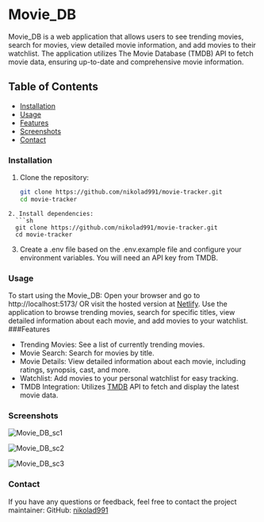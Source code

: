 # Movie_DB

Movie_DB is a web application that allows users to see trending movies, search for movies, view detailed movie information, and add movies to their watchlist. The application utilizes The Movie Database (TMDB) API to fetch movie data, ensuring up-to-date and comprehensive movie information.


## Table of Contents

- [Installation](#installation)
- [Usage](#usage)
- [Features](#features)
- [Screenshots](#screenshots)
- [Contact](#contact)

### Installation




1. Clone the repository:
   ```sh
   git clone https://github.com/nikolad991/movie-tracker.git
   cd movie-tracker

 ```
2. Install dependencies:
   ```sh
   git clone https://github.com/nikolad991/movie-tracker.git
   cd movie-tracker
 ```
3. Create a .env file based on the .env.example file and configure your environment variables. You will need an API key from TMDB. 
 
 
 
### Usage

To start using the Movie_DB:
Open your browser and go to http://localhost:5173/ 
OR visit the hosted version at [Netlify](https://nmovie-db.netlify.app/).
Use the application to browse trending movies, search for specific titles, view detailed information about each movie, and add movies to your watchlist.
###Features
- Trending Movies: See a list of currently trending movies.
- Movie Search: Search for movies by title.
- Movie Details: View detailed information about each movie, including ratings, synopsis, cast, and more.
- Watchlist: Add movies to your personal watchlist for easy tracking.
- TMDB Integration: Utilizes [TMDB](https://www.themoviedb.org/) API to fetch and display the latest movie data.

### Screenshots
![Movie_DB_sc1](https://res.cloudinary.com/dq4l491mz/image/upload/v1717626351/screenshots/sc1_y9zk4x.jpg)

![Movie_DB_sc2](https://res.cloudinary.com/dq4l491mz/image/upload/v1717626351/screenshots/sc2_adfrba.jpg)

![Movie_DB_sc3](https://res.cloudinary.com/dq4l491mz/image/upload/v1717626352/screenshots/sc3_e9fnsb.jpg)


### Contact
If you have any questions or feedback, feel free to contact the project maintainer:
GitHub: [nikolad991](https://github.com/nikolad991)